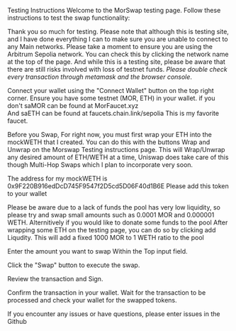 Testing Instructions
Welcome to the MorSwap testing page. Follow these instructions to test the swap functionality:

Thank you so much for testing. Please note that although this is testing site, and I have done everything I can 
to make sure you are unable to connect to any Main networks. 
Please take a moment to ensure you are using the Arbitrum Sepolia network. 
You can check this by clicking the network name at the top of the page. 
And while this is a testing site, please be aware that there are still risks involved with
 loss of testnet funds. *Please double check every transaction through metamask and the browser console*.

Connect your wallet using the "Connect Wallet" button on the top right corner.
Ensure you have some testnet (MOR, ETH) in your wallet. if you don't saMOR can be found at MorFaucet.xyz  
And saETH can be found at faucets.chain.link/sepolia  This is my favorite faucet.

Before you Swap, For right now, you must first wrap your ETH into the mockWETH that I created. 
You can do this with the buttons Wrap and Unwrap on the Morswap Testing instructions page. 
This will Wrap/Unwrap any desired amount of ETH/WETH at a time, Uniswap does take care of this though Multi-Hop Swaps which I plan to incorporate very soon. 

The address for my mockWETH is 0x9F220B916edDcD745F9547f2D5cd5D06F40d1B6E Please add this token to your wallet

Please be aware due to a lack of funds the pool has very low liquidity, so please try and swap small 
amounts such as 0.0001 MOR and 0.000001 WETH. 
Alternitively if you would like to donate some funds to the pool After wrapping some ETH on the testing page, you can do so by clicking add Liqudity. This will add a fixed 1000 MOR to 1 WETH ratio to the pool

Enter the amount you want to swap Within the Top input field.

Click the "Swap" button to execute the swap.

Review the transaction and Sign.

Confirm the transaction in your wallet.
Wait for the transaction to be processed and check your wallet for the swapped tokens.

If you encounter any issues or have questions, please enter issues in the Github